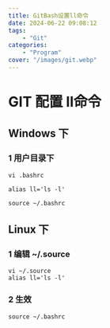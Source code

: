 ```yaml
---
title: GitBash设置ll命令
date: 2024-06-22 09:08:12
tags: 
    - "Git"
categories:
    - "Program"
cover: "/images/git.webp"
---
```

# GIT 配置 ll命令

## Windows 下

### 1 用户目录下

```shell
vi .bashrc
```

```shell
alias ll='ls -l'
```

```shell
source ~/.bashrc
```

## Linux 下

### 1 编辑 ~/.source

```shell
vi ~/.source
alias ll='ls -l'
```

### 2 生效

```shell
source ~/.bashrc
```